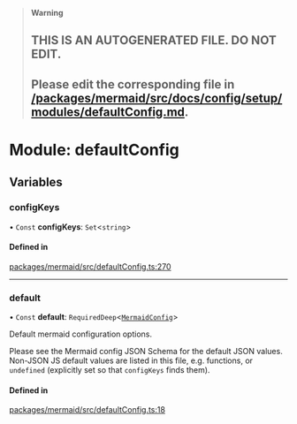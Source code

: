 > **Warning**
>
> ## THIS IS AN AUTOGENERATED FILE. DO NOT EDIT.
>
> ## Please edit the corresponding file in [/packages/mermaid/src/docs/config/setup/modules/defaultConfig.md](../../../../packages/mermaid/src/docs/config/setup/modules/defaultConfig.md).

# Module: defaultConfig

## Variables

### configKeys

• `Const` **configKeys**: `Set`<`string`>

#### Defined in

[packages/mermaid/src/defaultConfig.ts:270](https://github.com/mermaid-js/mermaid/blob/master/packages/mermaid/src/defaultConfig.ts#L270)

---

### default

• `Const` **default**: `RequiredDeep`<[`MermaidConfig`](../interfaces/mermaid.MermaidConfig.md)>

Default mermaid configuration options.

Please see the Mermaid config JSON Schema for the default JSON values.
Non-JSON JS default values are listed in this file, e.g. functions, or
`undefined` (explicitly set so that `configKeys` finds them).

#### Defined in

[packages/mermaid/src/defaultConfig.ts:18](https://github.com/mermaid-js/mermaid/blob/master/packages/mermaid/src/defaultConfig.ts#L18)
